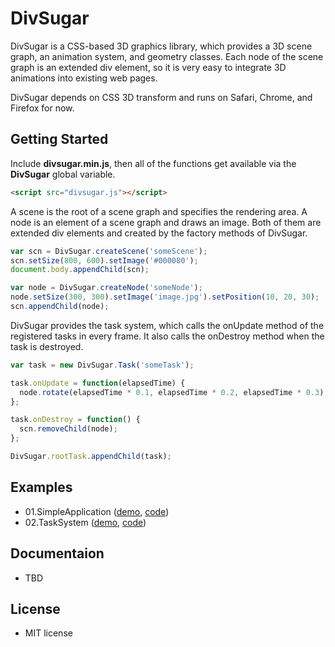 DivSugar
========

DivSugar is a CSS-based 3D graphics library, which provides a 3D scene graph, an animation system, and geometry classes.
Each node of the scene graph is an extended div element, so it is very easy to integrate 3D animations into existing web pages.

DivSugar depends on CSS 3D transform and runs on Safari, Chrome, and Firefox for now.

Getting Started
---------------
Include **divsugar.min.js**, then all of the functions get available via the **DivSugar** global variable.

```html
<script src="divsugar.js"></script>
```

A scene is the root of a scene graph and specifies the rendering area.
A node is an element of a scene graph and draws an image.
Both of them are extended div elements and created by the factory methods of DivSugar.

```javascript
var scn = DivSugar.createScene('someScene');
scn.setSize(800, 600).setImage('#000080');
document.body.appendChild(scn);

var node = DivSugar.createNode('someNode');
node.setSize(300, 300).setImage('image.jpg').setPosition(10, 20, 30);
scn.appendChild(node);
```

DivSugar provides the task system, which calls the onUpdate method of the registered tasks in every frame.
It also calls the onDestroy method when the task is destroyed.

```javascript
var task = new DivSugar.Task('someTask');

task.onUpdate = function(elapsedTime) {
  node.rotate(elapsedTime * 0.1, elapsedTime * 0.2, elapsedTime * 0.3);
};

task.onDestroy = function() {
  scn.removeChild(node);
};

DivSugar.rootTask.appendChild(task);
```

Examples
--------
- 01.SimpleApplication ([demo](http://kitao.github.com/divsugar/examples/01.SimpleApplication/), [code](https://github.com/kitao/divsugar/blob/master/examples/01.SimpleApplication/main.js))
- 02.TaskSystem ([demo](http://kitao.github.com/divsugar/examples/02.TaskSystem/), [code](https://github.com/kitao/divsugar/blob/master/examples/02.TaskSystem/main.js))

Documentaion
------------
- TBD

License
-------
- MIT license
